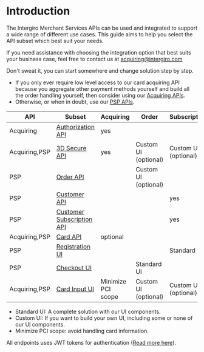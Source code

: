 # Introduction
The Intergiro Merchant Services APIs can be used and integrated to support a wide range of different use cases. 
This guide aims to help you select the API subset which best suit your needs.

If you need assistance with choosing the integration option that best suits your business case, feel free to contact us at acquiring@intergiro.com

Don't sweat it, you can start somewhere and change solution step by step.

- If you only ever require low level access to our card acquiring API because you aggregate other payment methods yourself and build all the order handling yourself, then consider using our [Acquiring APIs](./acquiring/api.html).
- Otherwise, or when in doubt, use our [PSP APIs](./psp/api.html).


| API           | Subset                                                      | Acquiring          | Order                | Subscription         |
|---------------|-------------------------------------------------------------|--------------------|----------------------|----------------------|
| Acquiring     | [Authorization API](../authorization/create.html)           | yes                |                      |                      |
| Acquiring,PSP | [3D Secure API](../3d-secure/introduction.html)             | yes                | Custom UI (optional) | Custom UI (optional) |
| PSP           | [Order API](../order/create.html)                           |                    | Custom UI (optional) |                      |
| PSP           | [Customer API](../customer/create.html)                     |                    |                      | yes                  |
| PSP           | [Customer Subscription API](../customer/subscriptions.html) |                    |                      | yes                  |
| Acquiring,PSP | [Card API](../card-api/create.html)                         | optional           |                      |                      |
| PSP           | [Registration UI](../customer/registration-ui.html)         |                    |                      | Standard UI          |
| PSP           | [Checkout UI](../checkout/embed.html)                       |                    | Standard UI          |                      |
| Acquiring,PSP | [Card Input UI](../card-input/embed.html)                   | Minimize PCI scope | Custom UI (optional) | Custom UI (optional) |

- Standard UI: A complete solution with our UI components.
- Custom UI: If you want to build your own UI, including some or none of our UI components.
- Minimize PCI scope: avoid handling card information.

All endpoints uses JWT tokens for authentication ([Read more here](./authentication.html)).
